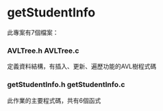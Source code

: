 # getStudentInfo

此專案有7個檔案：
### AVLTree.h AVLTree.c
定義資料結構，有插入、更新、遍歷功能的AVL樹程式碼
### getStudentInfo.h getStudentInfo.c
此作業的主要程式碼，共有6個函式
